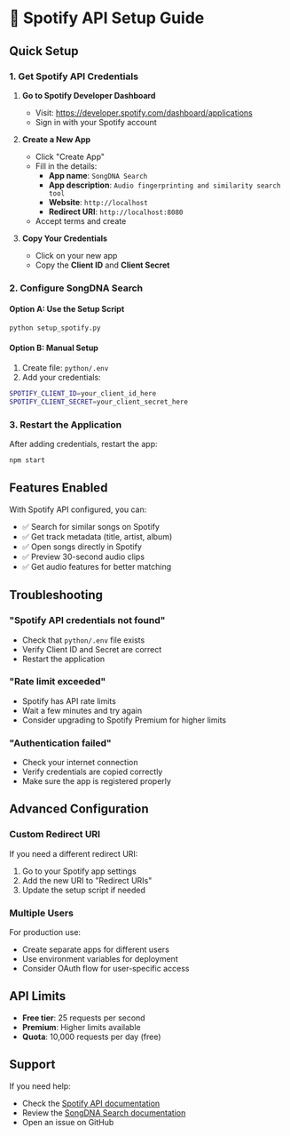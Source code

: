 # 🎵 Spotify API Setup Guide

## Quick Setup

### 1. Get Spotify API Credentials

1. **Go to Spotify Developer Dashboard**
   - Visit: https://developer.spotify.com/dashboard/applications
   - Sign in with your Spotify account

2. **Create a New App**
   - Click "Create App"
   - Fill in the details:
     - **App name**: `SongDNA Search`
     - **App description**: `Audio fingerprinting and similarity search tool`
     - **Website**: `http://localhost`
     - **Redirect URI**: `http://localhost:8080`
   - Accept terms and create

3. **Copy Your Credentials**
   - Click on your new app
   - Copy the **Client ID** and **Client Secret**

### 2. Configure SongDNA Search

#### Option A: Use the Setup Script
```bash
python setup_spotify.py
```

#### Option B: Manual Setup
1. Create file: `python/.env`
2. Add your credentials:
```bash
SPOTIFY_CLIENT_ID=your_client_id_here
SPOTIFY_CLIENT_SECRET=your_client_secret_here
```

### 3. Restart the Application

After adding credentials, restart the app:
```bash
npm start
```

## Features Enabled

With Spotify API configured, you can:
- ✅ Search for similar songs on Spotify
- ✅ Get track metadata (title, artist, album)
- ✅ Open songs directly in Spotify
- ✅ Preview 30-second audio clips
- ✅ Get audio features for better matching

## Troubleshooting

### "Spotify API credentials not found"
- Check that `python/.env` file exists
- Verify Client ID and Secret are correct
- Restart the application

### "Rate limit exceeded"
- Spotify has API rate limits
- Wait a few minutes and try again
- Consider upgrading to Spotify Premium for higher limits

### "Authentication failed"
- Check your internet connection
- Verify credentials are copied correctly
- Make sure the app is registered properly

## Advanced Configuration

### Custom Redirect URI
If you need a different redirect URI:
1. Go to your Spotify app settings
2. Add the new URI to "Redirect URIs"
3. Update the setup script if needed

### Multiple Users
For production use:
- Create separate apps for different users
- Use environment variables for deployment
- Consider OAuth flow for user-specific access

## API Limits

- **Free tier**: 25 requests per second
- **Premium**: Higher limits available
- **Quota**: 10,000 requests per day (free)

## Support

If you need help:
- Check the [Spotify API documentation](https://developer.spotify.com/documentation/web-api/)
- Review the [SongDNA Search documentation](README.md)
- Open an issue on GitHub

